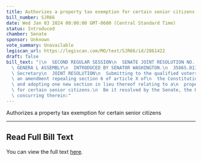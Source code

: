 ```yaml
---
title: Authorizes a property tax exemption for certain senior citizens
bill_number: SJR66
date: Wed Jan 03 2024 00:00:00 GMT-0600 (Central Standard Time)
status: Introduced
chamber: Senate
sponsor: Unknown
vote_summary: Unavailable
legiscan_url: https://legiscan.com/MO/text/SJR66/id/2861422
draft: false
bill_text: "|\n  SECOND REGULAR SESSION\n  SENATE JOINT RESOLUTION NO. 66\n  102ND\
  \ GENERA L ASSEMBLY\n  INTRODUCED BY SENATOR WASHINGTON.\n  3586S.01I KRISTINA MARTIN,\
  \ Secretary\n  JOINT RESOLUTION\n  Submitting to the qualified voters of Missouri,\
  \ an amendment repealing section 6 of article X of\n  the Constitution of Missouri,\
  \ and adopting one new section in lieu thereof relating to a\n  property tax exemption\
  \ for certain senior citizens.\n  Be it resolved by the Senate, the House of Representatives\
  \ concurring therein:"
---
```

Authorizes a property tax exemption for certain senior citizens

---

## Read Full Bill Text

You can view the full text [here](https://legiscan.com/MO/text/SJR66/id/2861422).
